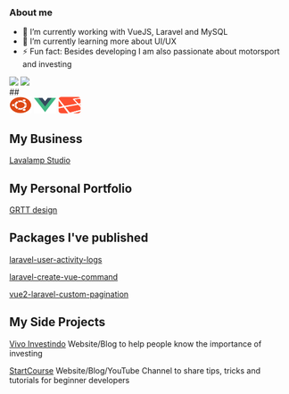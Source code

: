 ### About me

- 🔭 I’m currently working with VueJS, Laravel and MySQL 
- 🌱 I’m currently learning more about UI/UX
- ⚡ Fun fact: Besides developing I am also passionate about motorsport and investing

<div align="left">
  <img height="180em" src="https://github-readme-stats.vercel.app/api?username=brunogritti&show_icons=true&theme=dracula&include_all_commits=true&count_private=true"/>
  <img height="180em" src="https://github-readme-stats.vercel.app/api/top-langs/?username=brunogritti&layout=compact&langs_count=5&theme=dracula"/>
</div>
##
<div>
  <img alt="Ubuntu" height="30" width="40" src="https://github.com/devicons/devicon/blob/master/icons/ubuntu/ubuntu-plain.svg">
  <img alt="Ubuntu" height="30" width="40" src="https://github.com/devicons/devicon/blob/master/icons/vuejs/vuejs-original.svg">
  <img alt="Ubuntu" height="30" width="40" src="https://github.com/devicons/devicon/blob/master/icons/laravel/laravel-plain.svg">
</div>

## My Business
[Lavalamp Studio](https://lavalampstudio.com/)

## My Personal Portfolio
[GRTT design](https://grtt.com.br/)

## Packages I've published

[laravel-user-activity-logs](https://packagist.org/packages/brunogritti/laravel-user-activity-logs)

[laravel-create-vue-command](https://packagist.org/packages/brunogritti/laravel-create-vue-command)

[vue2-laravel-custom-pagination](https://www.npmjs.com/package/vue2-laravel-custom-pagination)

## My Side Projects
[Vivo Investindo](https://vivoinvestindo.com.br/) Website/Blog to help people know the importance of investing 

[StartCourse](https://startcourse.com.br/) Website/Blog/YouTube Channel to share tips, tricks and tutorials for beginner developers
